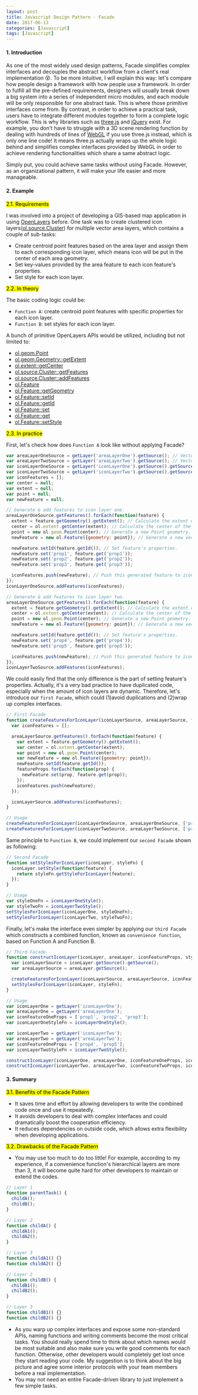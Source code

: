 ```yaml
---
layout: post
title: Javascript Design Pattern - Facade
date: 2017-06-13
categories: [Javascript]
tags: [Javascript]
---
```


#### 1. Introduction

As one of the most widely used design patterns, Facade simplifies complex interfaces and decouples the abstract workflow from a client's real implementation :dizzy_face:. To be more intuitive, I will explain this way: let's compare how people design a framework with how people use a framework. In order to fulfill all the pre-defined requirements, designers will usually break down a big system into a series of independent micro modules, and each module will be only responsible for one abstract task. This is where those primitive interfaces come from. By contrast, in order to achieve a practical task, users have to integrate different modules together to form a complete logic workflow. This is why libraries such as [three.js](https://threejs.org/) and [jQuery](https://jquery.com/) exist. For example, you don't have to struggle with a 3D scene rendering function by dealing with hundreds of lines of [WebGL](https://developer.mozilla.org/en-US/docs/Web/API/WebGL_API) if you use three.js instead, which is only one line code! It means three.js actually wraps up the whole logic behind and simplifies complex interfaces provided by WebGL in order to achieve rendering functionalities which share a same abstract logic.

Simply put, you could achieve same tasks without using Facade. However, as an organizational pattern, it will make your life easier and more manageable.

#### 2. Example

<mark>2.1. Requirements</mark>

I was involved into a project of developing a GIS-based map application in using [OpenLayers](https://openlayers.org/) before. One task was to create clustered icon layers([ol.source.Cluster](https://openlayers.org/en/latest/apidoc/ol.source.Cluster.html)) for multiple vector area layers, which contains a couple of sub-tasks:

- Create centroid point features based on the area layer and assign them to each corresponding icon layer, which means icon will be put in the center of each area geometry.
- Set key-values provided by the area feature to each icon feature's properties.
- Set style for each icon layer.

<mark>2.2. In theory</mark>

The basic coding logic could be:

- `Function A`: create centroid point features with specific properties for each icon layer.
- `Function B`: set styles for each icon layer.

A bunch of primitive OpenLayers APIs would be utilized, including but not limited to:

- [ol.geom.Point](https://openlayers.org/en/latest/apidoc/ol.geom.Point.html)
- [ol.geom.Geometry::getExtent](https://openlayers.org/en/latest/apidoc/ol.geom.Geometry.html#getExtent)
- [ol.extent::getCenter](https://openlayers.org/en/latest/apidoc/ol.extent.html#.getCenter)
- [ol.source.Cluster::getFeatures](https://openlayers.org/en/latest/apidoc/ol.source.Cluster.html#getFeatures)
- [ol.source.Cluster::addFeatures](https://openlayers.org/en/latest/apidoc/ol.source.Cluster.html#addFeatures)
- [ol.Feature](https://openlayers.org/en/latest/apidoc/ol.Feature.html)
- [ol.Feature::getGeometry](https://openlayers.org/en/latest/apidoc/ol.Feature.html#getGeometry)
- [ol.Feature::setId](https://openlayers.org/en/latest/apidoc/ol.Feature.html#setId)
- [ol.Feature::getId](https://openlayers.org/en/latest/apidoc/ol.Feature.html#getId)
- [ol.Feature::set](https://openlayers.org/en/latest/apidoc/ol.Feature.html#set)
- [ol.Feature::get](https://openlayers.org/en/latest/apidoc/ol.Feature.html#get)
- [ol.Feature::setStyle](https://openlayers.org/en/latest/apidoc/ol.Feature.html#setStyle)

<mark>2.3. In practice</mark>

First, let's check how does `Function A` look like without applying Facade?

```javascript
var areaLayerOneSource = getLayer('areaLayerOne').getSource(); // Vector data
var areaLayerTwoSource = getLayer('areaLayerTwo').getSource(); // Vector data
var iconLayerOneSource = getLayer('iconLayerOne').getSource().getSource(); // Cluster vector data
var iconLayerTwoSource = getLayer('iconLayerTwo').getSource().getSource(); // Cluster vector data
var iconFeatures = [];
var center = null;
var extent = null;
var point = null;
var newFeature = null;

// Generate & add features to icon layer one.
areaLayerOneSource.getFeatures().forEach(function(feature) {
  extent = feature.getGeometry().getExtent(); // Calculate the extent of the area geometry.
  center = ol.extent.getCenter(extent); // Calculate the center of the extent.
  point = new ol.geom.Point(center); // Generate a new Point geometry.
  newFeature = new ol.Feature({geometry: point}); // Generate a new vector Feature based on the point geometry.

  newFeature.setId(feature.getId()); // Set feature's properties.
  newFeature.set('prop1', feature.get('prop1'));
  newFeature.set('prop2', feature.get('prop2'));
  newFeature.set('prop3', feature.get('prop3'));

  iconFeatures.push(newFeature); // Push this generated feature to iconFeatures array.
});
iconLayerOneSource.addFeatures(iconFeatures);

// Generate & add features to icon layer two.
areaLayerOneSource.getFeatures().forEach(function(feature) {
  extent = feature.getGeometry().getExtent(); // Calculate the extent of the area geometry.
  center = ol.extent.getCenter(extent); // Calculate the center of the extent.
  point = new ol.geom.Point(center); // Generate a new Point geometry.
  newFeature = new ol.Feature({geometry: point}); // Generate a new vector Feature based on the point geometry.

  newFeature.setId(feature.getId()); // Set feature's properties.
  newFeature.set('prop4', feature.get('prop4'));
  newFeature.set('prop5', feature.get('prop5'));

  iconFeatures.push(newFeature); // Push this generated feature to iconFeatures array.
});
iconLayerTwoSource.addFeatures(iconFeatures);

```

We could easily find that the only difference is the part of setting feature's properties. Actually, it's a very bad practice to have duplicated code, especially when the amount of icon layers are dynamic. Therefore, let's introduce our `first Facade`, which could (1)avoid duplications and (2)wrap up complex interfaces.

```javascript
// First Facade
function createFeaturesForIconLayer(iconLayerSource, areaLayerSource, featureProps) {
  var iconFeatures = [];

  areaLayerSource.getFeatures().forEach(function(feature) {
    var extent = feature.getGeometry().getExtent();
    var center = ol.extent.getCenter(extent);
    var point = new ol.geom.Point(center);
    var newFeature = new ol.Feature({geometry: point});
    newFeature.setId(feature.getId());
    featureProps.forEach(function(prop) {
      newFeature.set(prop, feature.get(prop));
    });
    iconFeatures.push(newFeature);
  });

  iconLayerSource.addFeatures(iconFeatures);
}

// Usage
createFeaturesForIconLayer(iconLayerOneSource, areaLayerOneSource, ['prop1', 'prop2', 'prop3']);
createFeaturesForIconLayer(iconLayerTwoSource, areaLayerTwoSource, ['prop4', 'prop5']);

```

Same principle to `Function B`, we could implement our `second Facade` shown as following:

```javascript
// Second Facade
function setStylesForIconLayer(iconLayer, styleFn) {
  iconLayer.setStyle(function(feature) {
    return styleFn.getStyleForIconLayer(feature);
  });
}

// Usage
var styleOneFn = iconLayerOneStyle();
var styleTwoFn = iconLayerTwoStyle();
setStylesForIconLayer(iconLayerOne, styleOneFn);
setStylesForIconLayer(iconLayerTwo, styleTwoFn);

```

Finally, let's make the interface even simpler by applying our `third Facade` which constructs a combined function, known as `convenience function`, based on Function A and Function B.

```javascript
// Third Facade
function constructIconLayer(iconLayer, areaLayer, iconFeatureProps, styleFn) {
  var iconLayerSource = iconLayer.getSource().getSource();
  var areaLayerSource = areaLayer.getSource();

  createFeaturesForIconLayer(iconLayerSource, areaLayerSource, iconFeatureProps);
  setStylesForIconLayer(iconLayer, styleFn);
}

// Usage
var iconLayerOne = getLayer('iconLayerOne');
var areaLayerOne = getLayer('areaLayerOne');
var iconFeatureOneProps = ['prop1', 'prop2', 'prop3'];
var iconLayerOneStyleFn = iconLayerOneStyle();

var iconLayerTwo = getLayer('iconLayerTwo');
var areaLayerTwo = getLayer('areaLayerTwo');
var iconFeatureOneProps = ['prop4', 'prop5'];
var iconLayerTwoStyleFn = iconLayerTwoStyle();

constructIconLayer(iconLayerOne, areaLayerOne, iconFeatureOneProps, iconLayerOneStyleFn);
constructIconLayer(iconLayerTwo, areaLayerTwo, iconFeatureTwoProps, iconLayerTwoStyleFn);

```

#### 3. Summary

<mark>3.1. Benefits of the Facade Pattern</mark>

- It saves time and effort by allowing developers to write the combined code once and use it repeatedly.
- It avoids developers to deal with complex interfaces and could dramatically boost the cooperation efficiency.
- It reduces dependencies on outside code, which allows extra flexibility when developing applications.

<mark>3.2. Drawbacks of the Facade Pattern</mark>

- You may use too much to do too little! For example, according to my experience, if a convenience function's hierarchical layers are more than 3, it will become quite hard for other developers to maintain or extend the codes.

```javascript
// Layer 1
function parentTask() {
  childA();
  childB();
}

// Layer 2
function childA() {
  childA1();
  childA2();
}

// Layer 3
function childA1() {}
function childA2() {}

// Layer 2
function childB() {
  childB1();
  childB2();
}

// Layer 3
function childB1() {}
function childB2() {}

```

- As you warp up complex interfaces and expose some non-standard APIs, naming functions and writing comments become the most critical tasks. You should really spend time to think about which names would be most suitable and also make sure you write good comments for each function. Otherwise, other developers would completely get lost once they start reading your code. My suggestion is to think about the big picture and agree some interior protocols with your team members before a real implementation.
- You may not need an entire Facade-driven library to just implement a few simple tasks.
